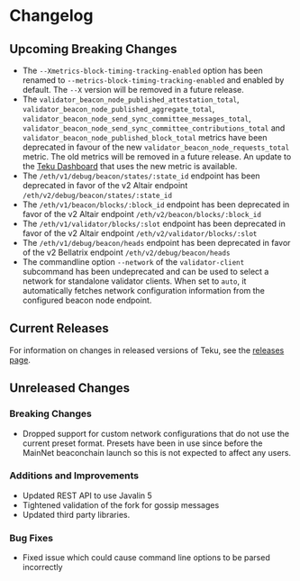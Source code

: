 # Changelog

## Upcoming Breaking Changes
- The `--Xmetrics-block-timing-tracking-enabled` option has been renamed to `--metrics-block-timing-tracking-enabled` and enabled by default. The `--X` version will be removed in a future release. 
- The `validator_beacon_node_published_attestation_total`, `validator_beacon_node_published_aggregate_total`,
  `validator_beacon_node_send_sync_committee_messages_total`, `validator_beacon_node_send_sync_committee_contributions_total`
  and `validator_beacon_node_published_block_total` metrics have been deprecated in favour of the new `validator_beacon_node_requests_total` metric.
  The old metrics will be removed in a future release. An update to the [Teku Dashboard](https://grafana.com/grafana/dashboards/13457) that uses the new metric is available.
- The `/eth/v1/debug/beacon/states/:state_id` endpoint has been deprecated in favor of the v2 Altair endpoint `/eth/v2/debug/beacon/states/:state_id`
- The `/eth/v1/beacon/blocks/:block_id` endpoint has been deprecated in favor of the v2 Altair endpoint `/eth/v2/beacon/blocks/:block_id`
- The `/eth/v1/validator/blocks/:slot` endpoint has been deprecated in favor of the v2 Altair endpoint `/eth/v2/validator/blocks/:slot`
- The `/eth/v1/debug/beacon/heads` endpoint has been deprecated in favor of the v2 Bellatrix endpoint `/eth/v2/debug/beacon/heads`
- The commandline option `--network` of the `validator-client` subcommand has been undeprecated and can be used to select a network for standalone validator clients. When set to `auto`, it automatically
  fetches network configuration information from the configured beacon node endpoint.

## Current Releases
For information on changes in released versions of Teku, see the [releases page](https://github.com/ConsenSys/teku/releases).

## Unreleased Changes

### Breaking Changes
- Dropped support for custom network configurations that do not use the current preset format. Presets have been in use since before the MainNet beaconchain launch so this is not expected to affect any users.

### Additions and Improvements
- Updated REST API to use Javalin 5
- Tightened validation of the fork for gossip messages
- Updated third party libraries.

### Bug Fixes
- Fixed issue which could cause command line options to be parsed incorrectly